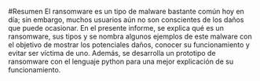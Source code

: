 #Resumen
El ransomware es un tipo de malware bastante común hoy en día; sin embargo, muchos usuarios aún no son conscientes de los daños que puede ocasionar. En el presente informe, se explica qué es un ransomware, sus tipos y se nombra algunos ejemplos de este malware con el objetivo de mostrar los potenciales daños, conocer su funcionamiento y evitar ser víctima de uno. Además, se desarrolla un prototipo de ransomware con el lenguaje python para una mejor explicación de su funcionamiento.
